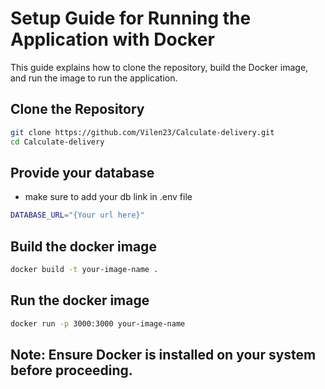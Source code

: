 # Setup Guide for Running the Application with Docker

This guide explains how to clone the repository, build the Docker image, and run the image to run the application.

## Clone the Repository
```sh
git clone https://github.com/Vilen23/Calculate-delivery.git
cd Calculate-delivery
```
## Provide your database
- make sure to add your db link in .env file
```sh
DATABASE_URL="{Your url here}"
```
## Build the docker image
```sh
docker build -t your-image-name .
```

## Run the docker image
```sh
docker run -p 3000:3000 your-image-name
```

## Note: Ensure Docker is installed on your system before proceeding.

